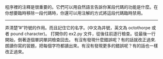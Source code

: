 程序裡的注釋是很重要的。它們可以用自然語言告訴你某段代碼的功能是什麼。在你想要臨時移除一段代碼時，你還可以用注解的方式將這段代碼臨時禁用。  
<hr>
弄清楚”#”符號的作用。而且記住它的名字。(中文為井號，英文為 octothorpe 或者 pound character)。  
打開你的 ex2.py 文件，從後往前逐行檢查。從最後一行開始，倒著逐個單詞單詞檢查回去。  
有沒有發現什麼錯誤呢？有的話就改正過來.  
朗讀你寫的習題，把每個字符都讀出來。有沒有發現更多的錯誤呢？有的話也一樣改正過來。  